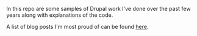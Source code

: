 In this repo are some samples of Drupal work I've done over the past few years along with explanations of the code. 

A list of blog posts I'm most proud of can be found [here](https://github.com/AlannaBurke/Code-Samples/blob/master/posts.md).
